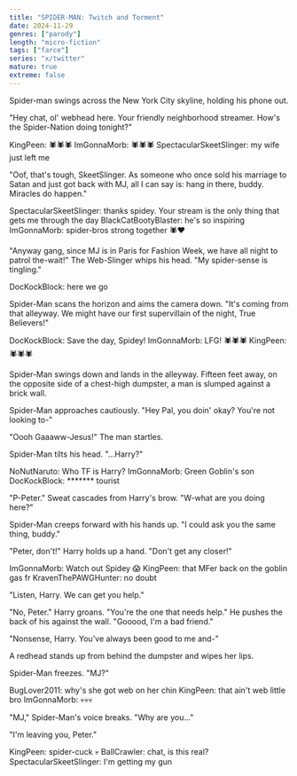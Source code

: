 ```yaml
---
title: "SPIDER-MAN: Twitch and Torment"
date: 2024-11-29
genres: ["parody"]
length: "micro-fiction"
tags: ["farce"]
series: "x/twitter"
mature: true
extreme: false
---
```

Spider-man swings across the New York City skyline, holding his phone out.

"Hey chat, ol' webhead here. Your friendly neighborhood streamer. How's the Spider-Nation doing tonight?"

KingPeen: 🕷️🕷️🕷️
ImGonnaMorb: 🕷️🕷️🕷️
SpectacularSkeetSlinger: my wife just left me 

"Oof, that's tough, SkeetSlinger. As someone who once sold his marriage to Satan and just got back with MJ, all I can say is: hang in there, buddy. Miracles do happen."

SpectacularSkeetSlinger: thanks spidey. Your stream is the only thing that gets me through the day
BlackCatBootyBlaster: he's so inspiring 
ImGonnaMorb: spider-bros strong together 🕷️♥️

"Anyway gang, since MJ is in Paris for Fashion Week, we have all night to patrol the-wait!" The Web-Slinger whips his head. "My spider-sense is tingling."

DocKockBlock: here we go

Spider-Man scans the horizon and aims the camera down. "It's coming from that alleyway. We might have our first supervillain of the night, True Believers!"

DocKockBlock: Save the day, Spidey!
ImGonnaMorb: LFG! 🕷️🕷️🕷️
KingPeen: 🕷️🕷️🕷️

Spider-Man swings down and lands in the alleyway. Fifteen feet away, on the opposite side of a chest-high dumpster, a man is slumped against a brick wall.

Spider-Man approaches cautiously. "Hey Pal, you doin' okay? You're not looking to-"

"Oooh Gaaaww-Jesus!" The man startles.

Spider-Man tilts his head. "...Harry?" 

NoNutNaruto: Who TF is Harry?
ImGonnaMorb: Green Goblin's son
DocKockBlock: ******* tourist 

"P-Peter." Sweat cascades from Harry's brow. "W-what are you doing here?"

Spider-Man creeps forward with his hands up. "I could ask you the same thing, buddy."

"Peter, don't!" Harry holds up a hand. "Don't get any closer!"

ImGonnaMorb: Watch out Spidey 😱
KingPeen: that MFer back on the goblin gas fr
KravenThePAWGHunter: no doubt

"Listen, Harry. We can get you help."

"No, Peter." Harry groans. "You're the one that needs help." He pushes the back of his against the wall. "Gooood, I'm a bad friend."

"Nonsense, Harry. You've always been good to me and-"

A redhead stands up from behind the dumpster and wipes her lips.

Spider-Man freezes. "MJ?"

BugLover2011: why's she got web on her chin
KingPeen: that ain't web little bro
ImGonnaMorb: 💀💀💀

"MJ," Spider-Man's voice breaks. "Why are you..."

"I'm leaving you, Peter."

KingPeen: spider-cuck 💀
BallCrawler: chat, is this real?
SpectacularSkeetSlinger: I'm getting my gun
